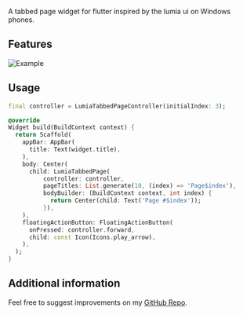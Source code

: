 A tabbed page widget for flutter inspired by the lumia ui on Windows phones.

## Features

![Example](example.gif)

## Usage

```dart
final controller = LumiaTabbedPageController(initialIndex: 3);

@override
Widget build(BuildContext context) {
  return Scaffold(
    appBar: AppBar(
      title: Text(widget.title),
    ),
    body: Center(
      child: LumiaTabbedPage(
          controller: controller,
          pageTitles: List.generate(10, (index) => 'Page$index'),
          bodyBuilder: (BuildContext context, int index) {
            return Center(child: Text('Page #$index'));
          }),
    ),
    floatingActionButton: FloatingActionButton(
      onPressed: controller.forward,
      child: const Icon(Icons.play_arrow),
    ),
  );
}
```

## Additional information

Feel free to suggest improvements on my [GitHub Repo](https://github.com/bits0rcerer/flutter-lumia_tabbed_page).
